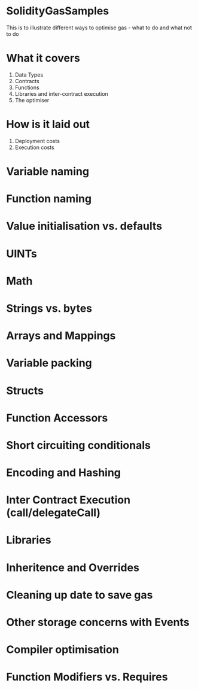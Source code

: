 # SolidityGasSamples
This is to illustrate different ways to optimise gas - what to do and what not to do

# What it covers
1. Data Types
2. Contracts
3. Functions
4. Libraries and inter-contract execution
5. The optimiser

# How is it laid out
1. Deployment costs
2. Execution costs

# Variable naming

# Function naming

# Value initialisation vs. defaults

# UINTs

# Math

# Strings vs. bytes

# Arrays and Mappings

# Variable packing

# Structs

# Function Accessors

# Short circuiting conditionals

# Encoding and Hashing

# Inter Contract Execution (call/delegateCall)

# Libraries

# Inheritence and Overrides

# Cleaning up date to save gas

# Other storage concerns with Events

# Compiler optimisation

# Function Modifiers vs. Requires
